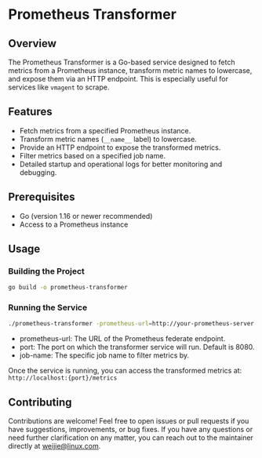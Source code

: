 # Prometheus Transformer

## Overview

The Prometheus Transformer is a Go-based service designed to fetch metrics from a Prometheus instance, transform metric names to lowercase, and expose them via an HTTP endpoint. This is especially useful for services like `vmagent` to scrape.

## Features

- Fetch metrics from a specified Prometheus instance.
- Transform metric names (`__name__` label) to lowercase.
- Provide an HTTP endpoint to expose the transformed metrics.
- Filter metrics based on a specified job name.
- Detailed startup and operational logs for better monitoring and debugging.

## Prerequisites

- Go (version 1.16 or newer recommended)
- Access to a Prometheus instance

## Usage

### Building the Project

```bash
go build -o prometheus-transformer
```

### Running the Service

```bash
./prometheus-transformer -prometheus-url=http://your-prometheus-server -port=8080 -job-name=desired_job_name
```
- prometheus-url: The URL of the Prometheus federate endpoint.
- port: The port on which the transformer service will run. Default is 8080.
- job-name: The specific job name to filter metrics by.

Once the service is running, you can access the transformed metrics at: `http://localhost:{port}/metrics`

## Contributing

Contributions are welcome! Feel free to open issues or pull requests if you have suggestions, improvements, or bug fixes. If you have any questions or need further clarification on any matter, you can reach out to the maintainer directly at [weijie@linux.com](mailto:weijie@linux.com).
